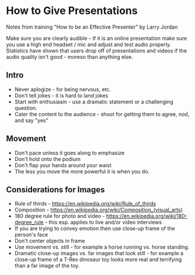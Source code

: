 # How to Give Presentations
Notes from training "How to be an Effective Presenter" by Larry Jordan

Make sure you are clearly audible - If it is an online presentation make sure you use a high end headset / mic and adjust and test audio properly.  Statistics have shown that users drop off of presentations and videos if the audio quality isn't good - moreso than anything else.

## Intro
* Never aplogize - for being nervous, etc.
* Don't tell jokes - it is hard to land jokes
* Start with enthusiasm - use a dramatic statement or a challenging question.
* Cater the content to the audience - shoot for getting them to agree, nod, and say "yes"

## Movement
* Don't pace unless it goes along to emphasize
* Don't hold onto the podium
* Don't flap your hands around your waist
* The less you move the more powerful it is when you do.


## Considerations for Images
* Rule of thirds - https://en.wikipedia.org/wiki/Rule_of_thirds
* Composition - https://en.wikipedia.org/wiki/Composition_(visual_arts)
* 180 degree rule for photo and video - https://en.wikipedia.org/wiki/180-degree_rule - this esp. applies to live and/or video interviews
* If you are trying to convey emotion then use close-up frame of the person's face
* Don't center objects in frame
* Use movement vs. still - for example a horse running vs. horse standing.
* Dramatic close-up images vs. far images that look still - for example a close-up frame of a T-Rex dinosaur toy looks more real and terrifying than a far image of the toy.
